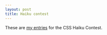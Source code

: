 ```yaml
---
layout: post
title: Haiku contest
---
```


These are <a href="http://www.consolationchamps.com/archives/000652.html">my entries</a> for the CSS Haiku Contest.
